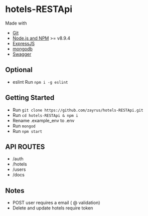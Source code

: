 # hotels-RESTApi

Made with
- [Git](https://git-scm.com/)
- [Node.js and NPM](nodejs.org) >= v8.9.4
- [ExpressJS](http://expressjs.com/)
- [mongodb](https://www.mongodb.com/download-center)
- [Swagger](http://swagger.io)

## Optional
- eslint Run `npm i -g eslint`

## Getting Started
- Run `git clone https://github.com/zayrus/hotels-RESTApi.git`
- Run `cd hotels-RESTApi & npm i`
- Rename .example_env to .env
- Run `mongod`
- Run `npm start`

## API ROUTES 
- /auth
- /hotels
- /users
- /docs

## Notes
- POST user requires a email ( @ validation)
- Delete and update hotels require token

